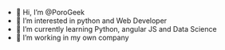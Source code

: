 - 👋 Hi, I’m @PoroGeek
- 👀 I’m interested in python and Web Developer
- 🌱 I’m currently learning Python, angular JS and Data Science
- 💞️ I’m working in my own company

<!---
PoroGeek/PoroGeek is a ✨ special ✨ repository because its `README.md` (this file) appears on your GitHub profile.
You can click the Preview link to take a look at your changes.
--->
